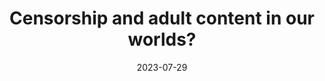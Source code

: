 ---
title: Censorship and adult content in our worlds?
question: What do you can says about censorship and adult content in our worlds? we can set an age restriction on our worlds?
answer: I don't think it will surprise anyone to hear that we will not be putting adult content in Hytale. We will also have parental controls to help protect children from adult content.
platform: Twitter
answeredby: John Hendricks
source: https://x.com/JLtZD/status/1685322600216715267
layout: layouts/simpletwitteranswer.html
tags: 
    - answer
    - adult
date: 2023-07-29
---